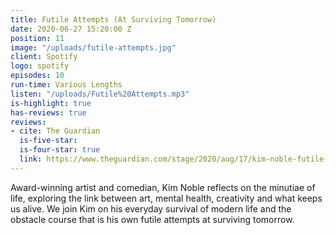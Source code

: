 ```yaml
---
title: Futile Attempts (At Surviving Tomorrow)
date: 2020-06-27 15:20:00 Z
position: 11
image: "/uploads/futile-attempts.jpg"
client: Spotify
logo: spotify
episodes: 10
run-time: Various Lengths
listen: "/uploads/Futile%20Attempts.mp3"
is-highlight: true
has-reviews: true
reviews:
- cite: The Guardian
  is-five-star:
  is-four-star: true
  link: https://www.theguardian.com/stage/2020/aug/17/kim-noble-futile-attempts-at-surviving-tomorrow-review-twisted-and-tender
---
```


Award-winning artist and comedian, Kim Noble reflects on the minutiae of life, exploring the link between art, mental health, creativity and what keeps us alive. We join Kim on his everyday survival of modern life and the obstacle course that is his own futile attempts at surviving tomorrow.  
